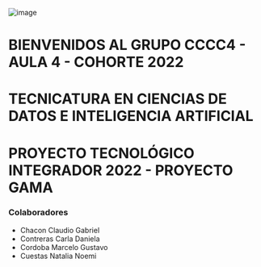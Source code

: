 ![image](https://user-images.githubusercontent.com/101228469/172445821-245dee9a-7c37-4f00-97b4-7c03965467f3.png)
# BIENVENIDOS AL GRUPO CCCC4 - AULA 4 - COHORTE 2022
# TECNICATURA EN CIENCIAS DE DATOS E INTELIGENCIA ARTIFICIAL
# PROYECTO TECNOLÓGICO INTEGRADOR 2022 - PROYECTO GAMA

### Colaboradores 
- Chacon Claudio Gabriel
- Contreras Carla Daniela
- Cordoba Marcelo Gustavo
- Cuestas Natalia Noemi                    
